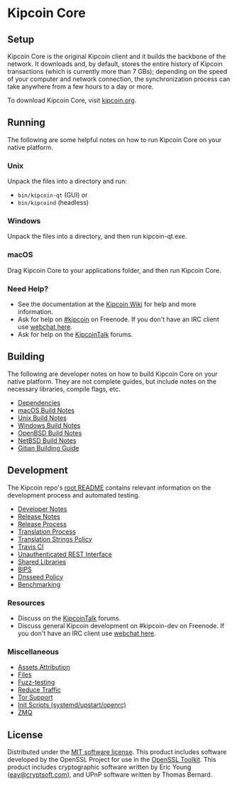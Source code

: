 Kipcoin Core
=============

Setup
---------------------
Kipcoin Core is the original Kipcoin client and it builds the backbone of the network. It downloads and, by default, stores the entire history of Kipcoin transactions (which is currently more than 7 GBs); depending on the speed of your computer and network connection, the synchronization process can take anywhere from a few hours to a day or more.

To download Kipcoin Core, visit [kipcoin.org](https://kipcoin.org).

Running
---------------------
The following are some helpful notes on how to run Kipcoin Core on your native platform.

### Unix

Unpack the files into a directory and run:

- `bin/kipcoin-qt` (GUI) or
- `bin/kipcoind` (headless)

### Windows

Unpack the files into a directory, and then run kipcoin-qt.exe.

### macOS

Drag Kipcoin Core to your applications folder, and then run Kipcoin Core.

### Need Help?

* See the documentation at the [Kipcoin Wiki](https://kipcoin.info/)
for help and more information.
* Ask for help on [#kipcoin](http://webchat.freenode.net?channels=kipcoin) on Freenode. If you don't have an IRC client use [webchat here](http://webchat.freenode.net?channels=kipcoin).
* Ask for help on the [KipcoinTalk](https://kipcointalk.io/) forums.

Building
---------------------
The following are developer notes on how to build Kipcoin Core on your native platform. They are not complete guides, but include notes on the necessary libraries, compile flags, etc.

- [Dependencies](dependencies.md)
- [macOS Build Notes](build-osx.md)
- [Unix Build Notes](build-unix.md)
- [Windows Build Notes](build-windows.md)
- [OpenBSD Build Notes](build-openbsd.md)
- [NetBSD Build Notes](build-netbsd.md)
- [Gitian Building Guide](gitian-building.md)

Development
---------------------
The Kipcoin repo's [root README](/README.md) contains relevant information on the development process and automated testing.

- [Developer Notes](developer-notes.md)
- [Release Notes](release-notes.md)
- [Release Process](release-process.md)
- [Translation Process](translation_process.md)
- [Translation Strings Policy](translation_strings_policy.md)
- [Travis CI](travis-ci.md)
- [Unauthenticated REST Interface](REST-interface.md)
- [Shared Libraries](shared-libraries.md)
- [BIPS](bips.md)
- [Dnsseed Policy](dnsseed-policy.md)
- [Benchmarking](benchmarking.md)

### Resources
* Discuss on the [KipcoinTalk](https://kipcointalk.io/) forums.
* Discuss general Kipcoin development on #kipcoin-dev on Freenode. If you don't have an IRC client use [webchat here](http://webchat.freenode.net/?channels=kipcoin-dev).

### Miscellaneous
- [Assets Attribution](assets-attribution.md)
- [Files](files.md)
- [Fuzz-testing](fuzzing.md)
- [Reduce Traffic](reduce-traffic.md)
- [Tor Support](tor.md)
- [Init Scripts (systemd/upstart/openrc)](init.md)
- [ZMQ](zmq.md)

License
---------------------
Distributed under the [MIT software license](/COPYING).
This product includes software developed by the OpenSSL Project for use in the [OpenSSL Toolkit](https://www.openssl.org/). This product includes
cryptographic software written by Eric Young ([eay@cryptsoft.com](mailto:eay@cryptsoft.com)), and UPnP software written by Thomas Bernard.
